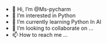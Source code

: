 - 👋 Hi, I’m @Ms-pycharm
- 👀 I’m interested in Python
- 🌱 I’m currently learning Python In Al 
- 💞️ I’m looking to collaborate on ...
- 📫 How to reach me ...

<!---
Ms-pycharm/Ms-pycharm is a ✨ special ✨ repository because its `README.md` (this file) appears on your GitHub profile.
You can click the Preview link to take a look at your changes.
--->
